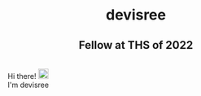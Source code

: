 <h1 align="center">devisree</h1>
<h2 align="center">Fellow at THS of 2022 </h2>


 <br>Hi there! <img src="https://user-images.githubusercontent.com/42378118/110234147-e3259600-7f4e-11eb-95be-0c4047144dea.gif" width="20"><br>
I'm devisree 

